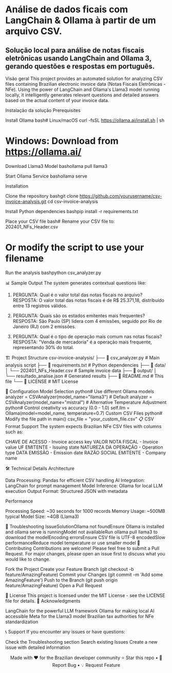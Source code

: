 # Análise de dados ficais com LangChain & Ollama à partir de um arquivo CSV.

## Solução local para análise de notas fiscais eletrônicas usando LangChain and Ollama 3, gerando questões e respostas em português.

Visão geral
This project provides an automated solution for analyzing CSV files containing Brazilian electronic invoice data (Notas Fiscais Eletrônicas - NFe). Using the power of LangChain and Ollama's Llama3 model running locally, it intelligently generates relevant questions and detailed answers based on the actual content of your invoice data.

Instalação da solução
Prerequisites

Install Ollama
bash# Linux/macOS
curl -fsSL https://ollama.ai/install.sh | sh

# Windows: Download from https://ollama.ai/

Download Llama3 Model
bashollama pull llama3

Start Ollama Service
bashollama serve


Installation

Clone the repository
bashgit clone https://github.com/yourusername/csv-invoice-analysis.git
cd csv-invoice-analysis

Install Python dependencies
bashpip install -r requirements.txt

Place your CSV file
bash# Rename your CSV file to: 202401_NFs_Header.csv
# Or modify the script to use your filename

Run the analysis
bashpython csv_analyzer.py


📊 Sample Output
The system generates contextual questions like:
1. PERGUNTA: Qual é o valor total das notas fiscais no arquivo?
   RESPOSTA: O valor total das notas fiscais é de R$ 25.371,18, distribuído entre 13 registros válidos.

2. PERGUNTA: Quais são os estados emitentes mais frequentes?
   RESPOSTA: São Paulo (SP) lidera com 4 emissões, seguido por Rio de Janeiro (RJ) com 2 emissões.

3. PERGUNTA: Qual é o tipo de operação mais comum nas notas fiscais?
   RESPOSTA: "Venda de mercadoria" é a operação mais frequente, representando 30% do total.


🏗️ Project Structure
csv-invoice-analysis/
├── 📄 csv_analyzer.py          # Main analysis script
├── 📄 requirements.txt         # Python dependencies
├── 📁 data/
│   └── 202401_NFs_Header.csv  # Sample invoice data
├── 📁 output/
│   └── resultado_analise.json # Generated results
├── 📄 README.md               # This file
└── 📄 LICENSE                 # MIT License

🔧 Configuration
Model Selection
python# Use different Ollama models
analyzer = CSVAnalyzer(model_name="llama3")  # Default
analyzer = CSVAnalyzer(model_name="mistral") # Alternative
Temperature Adjustment
python# Control creativity vs accuracy (0.0 - 1.0)
self.llm = Ollama(model=model_name, temperature=0.7)
Custom CSV Files
python# Modify the file path in main()
csv_file = "your_custom_file.csv"
📋 CSV Format Support
The system expects Brazilian NFe CSV files with columns such as:

CHAVE DE ACESSO - Invoice access key
VALOR NOTA FISCAL - Invoice value
UF EMITENTE - Issuing state
NATUREZA DA OPERAÇÃO - Operation type
DATA EMISSÃO - Emission date
RAZÃO SOCIAL EMITENTE - Company name

🛠️ Technical Details
Architecture

Data Processing: Pandas for efficient CSV handling
AI Integration: LangChain for prompt management
Model Inference: Ollama for local LLM execution
Output Format: Structured JSON with metadata

Performance

Processing Speed: ~30 seconds for 1000 records
Memory Usage: ~500MB typical
Model Size: ~4GB (Llama3)

🐛 Troubleshooting
IssueSolutionOllama not foundEnsure Ollama is installed and ollama serve is runningModel not availableRun ollama pull llama3 to download the modelEncoding errorsEnsure CSV file is UTF-8 encodedSlow performanceReduce model temperature or use smaller model
🤝 Contributing
Contributions are welcome! Please feel free to submit a Pull Request. For major changes, please open an issue first to discuss what you would like to change.

Fork the Project
Create your Feature Branch (git checkout -b feature/AmazingFeature)
Commit your Changes (git commit -m 'Add some AmazingFeature')
Push to the Branch (git push origin feature/AmazingFeature)
Open a Pull Request

📝 License
This project is licensed under the MIT License - see the LICENSE file for details.
🙏 Acknowledgments

LangChain for the powerful LLM framework
Ollama for making local AI accessible
Meta for the Llama3 model
Brazilian tax authorities for NFe standardization

📞 Support
If you encounter any issues or have questions:

Check the Troubleshooting section
Search existing Issues
Create a new issue with detailed information


<div align="center">
Made with ❤️ for the Brazilian developer community
⭐ Star this repo • 🐛 Report Bug • 💡 Request Feature
</div>